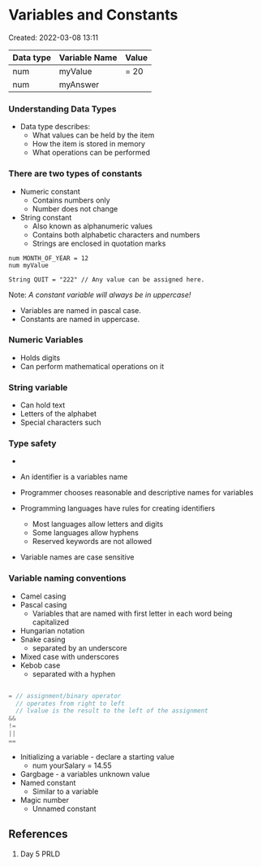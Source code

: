 # Variables and Constants
Created: 2022-03-08 13:11

| Data type | Variable Name | Value |
| --------- | ------------- | ----- |
| num       | myValue       | = 20  |
| num       | myAnswer      |       |

### Understanding Data Types
- Data type describes:
	- What values can be held by the item
	- How the item is stored in memory
	- What operations can be performed

### There are two types of constants
- Numeric constant
	- Contains numbers only
	- Number does not change
- String constant
	- Also known as alphanumeric values
	- Contains both alphabetic characters and numbers
	- Strings are enclosed in quotation marks

```pseudocode
num MONTH_OF_YEAR = 12
num myValue

String QUIT = "222" // Any value can be assigned here.
```

Note: *A constant variable will always be in uppercase!*

- Variables are named in pascal case.
- Constants are named in uppercase.

### Numeric Variables
- Holds digits
- Can perform mathematical operations on it

### String variable
- Can hold text
- Letters of the alphabet
- Special characters such

### Type safety
- 

- An identifier is a variables name
- Programmer chooses reasonable and descriptive names for variables
- Programming languages have rules for creating identifiers
	- Most languages allow letters and digits
	- Some languages allow hyphens
	- Reserved keywords are not allowed
- Variable names are case sensitive

### Variable naming conventions
- Camel casing
- Pascal casing
	- Variables that are named with first letter in each word being capitalized
- Hungarian notation
- Snake casing
	- separated by an underscore
- Mixed case with underscores
- Kebob case
	- separated with a hyphen

```java

= // assignment/binary operator
  // operates from right to left
  // lvalue is the result to the left of the assignment
&&
!=
||
==


```

- Initializing a variable - declare a starting value
	- num yourSalary = 14.55
- Gargbage - a variables unknown value
- Named constant
	- Similar to a variable
- Magic number
	- Unnamed constant

## References
1. Day 5 PRLD